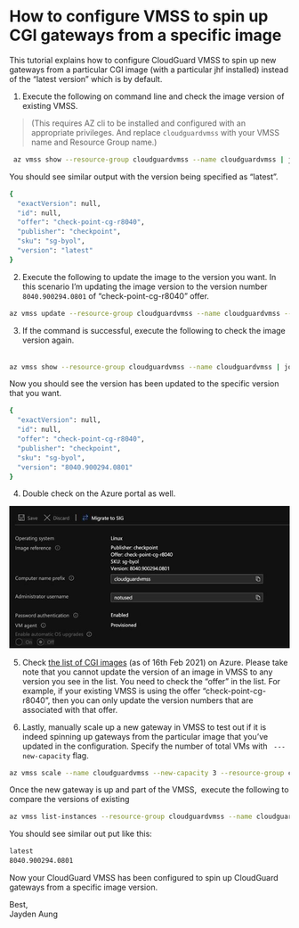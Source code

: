 # How to configure VMSS to spin up CGI gateways from a specific image

This tutorial explains how to configure CloudGuard VMSS to spin up new gateways from a particular CGI image (with a particular jhf installed) instead of the “latest version” which is by default. 

1. Execute the following on command line and check the image version of existing VMSS.

> (This requires AZ cli to be installed and configured with an appropriate privileges. And replace ```cloudguardvmss``` with your VMSS name and Resource Group name.)

```bash
 az vmss show --resource-group cloudguardvmss --name cloudguardvmss | jq -r '.virtualMachineProfile.storageProfile.imageReference'
```


You should see similar output with the version being specified as “latest”.

```bash 
{
  "exactVersion": null,
  "id": null,
  "offer": "check-point-cg-r8040",
  "publisher": "checkpoint",
  "sku": "sg-byol",
  "version": "latest"
}
``` 

2. Execute the following to update the image to the version you want. In this scenario I’m updating the image version to the version number ```8040.900294.0801``` of “check-point-cg-r8040” offer. 

```bash 
az vmss update --resource-group cloudguardvmss --name cloudguardvmss --set virtualMachineProfile.storageProfile.imageReference.version= 8040.900294.0801

```

3. If the command is successful, execute the following to check the image version again.

```bash 

az vmss show --resource-group cloudguardvmss --name cloudguardvmss | jq -r '.virtualMachineProfile.storageProfile.imageReference'

``` 

Now you should see the version has been updated to the specific version that you want.

```bash 
{
  "exactVersion": null,
  "id": null,
  "offer": "check-point-cg-r8040",
  "publisher": "checkpoint",
  "sku": "sg-byol",
  "version": "8040.900294.0801"
}
```

4. Double check on the Azure portal as well.

![header image](img/cgi-azure-vmss-instance-image.png) 


5. Check [the list of CGI images](json/cgi-azure-images-16022021.json) (as of 16th Feb 2021) on Azure. Please take note that you cannot update the version of an image in VMSS to any version you see in the list. You need to check the “offer” in the list. For example, if your existing VMSS is using the offer “check-point-cg-r8040”, then you can only update the version numbers that are associated with that offer. 

6. Lastly, manually scale up a new gateway in VMSS to test out if it is indeed spinning up gateways from the particular image that you’ve updated in the configuration. Specify the number of total VMs with ``` ---new-capacity``` flag. 

```bash
az vmss scale --name cloudguardvmss --new-capacity 3 --resource-group cloudguardvmss
``` 

Once the new gateway is up and part of the VMSS,  execute the following to compare the versions of existing 

```bash
az vmss list-instances --resource-group cloudguardvmss --name cloudguardvmss | jq -r '.[].storageProfile.imageReference.version'
```

You should see similar out put like this: 

```bash
latest
8040.900294.0801
```

Now your CloudGuard VMSS has been configured to spin up CloudGuard gateways from a specific image version. 

Best, \
Jayden Aung

